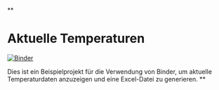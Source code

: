 **
# Aktuelle Temperaturen

[![Binder](https://mybinder.org/badge_logo.svg)](https://mybinder.org/v2/gh/MilchMische/Aktuelle_Temp/main?filepath=generate_excel.ipynb)

Dies ist ein Beispielprojekt für die Verwendung von Binder, um aktuelle Temperaturdaten anzuzeigen und eine Excel-Datei zu generieren.
**
